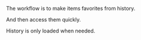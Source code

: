 The workflow is to make items favorites from history.

And then access them quickly.

History is only loaded when needed.